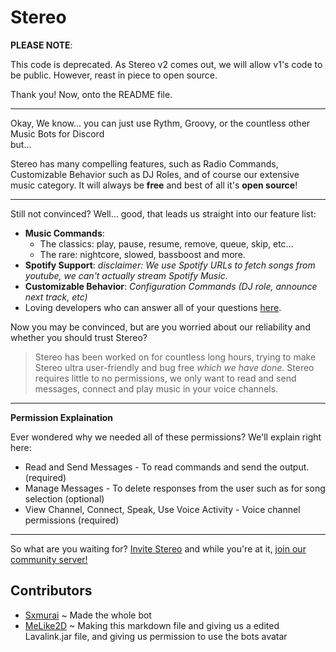 # Stereo  

**PLEASE NOTE**:

This code is deprecated. As Stereo v2 comes out, we will allow v1's code to be public. However, reast in piece to open source. 

Thank you! Now, onto the README file.

---
  
Okay, We know... you can just use Rythm, Groovy, or the countless other Music Bots for Discord  
but...  
  
Stereo has many compelling features, such as Radio Commands, Customizable Behavior such as DJ Roles, and of course our extensive music category.  It will always be **free** and best of all it's **open source**!  
  
---  
  
Still not convinced? Well... good, that leads us straight into our feature list:  
  
- **Music Commands**:
  - The classics: play, pause, resume, remove, queue, skip, etc... 
  - The rare: nightcore, slowed, bassboost and more.
- **Spotify Support**: *disclaimer: We use Spotify URLs to fetch songs from youtube, we can't actually stream Spotify Music.*
- **Customizable Behavior**: *Configuration Commands (DJ role, announce next track, etc)*
-  Loving developers who can answer all of your questions [here](https://discord.gg/YEGDEuE).

Now you may be convinced, but are you worried about our reliability and whether you should trust Stereo?

> Stereo has been worked on for countless long hours, trying to make Stereo ultra user-friendly and bug free *which we have done*. Stereo requires little to no permissions, we only want to read and send messages, connect and play music in your voice channels.

--- 

**Permission Explaination**

Ever wondered why we needed all of these permissions? We'll explain right here:

- Read and Send Messages - To read commands and send the output. (required)
- Manage Messages - To delete responses from the user such as for song selection (optional)
- View Channel, Connect, Speak, Use Voice Activity - Voice channel permissions (required)

---


So what are you waiting for? [Invite Stereo](https://discord.com/oauth2/authorize?client_id=725808086933176410&scope=bot&permissions=36711424) and while you're at it, [join our community server!](https://discord.gg/YEGDEuE)

## Contributors
- [Sxmurai](https://github.com/Sxmurai/) ~ Made the whole bot
- [MeLike2D](https://github.com/MeLike2D) ~ Making this markdown file and giving us a edited Lavalink.jar file, and giving us permission to use the bots avatar
